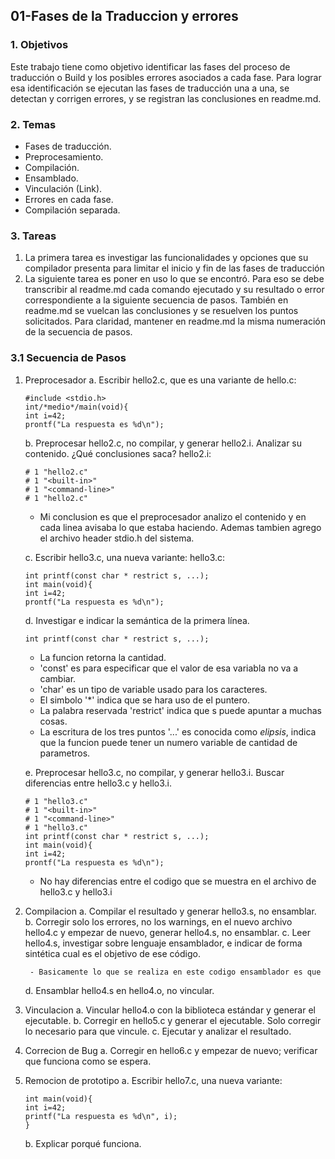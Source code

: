 ## 01-Fases de la Traduccion y errores

### 1. Objetivos
Este trabajo tiene como objetivo identificar las fases del proceso de traducción o
Build y los posibles errores asociados a cada fase.
Para lograr esa identificación se ejecutan las fases de traducción una a una, se
detectan y corrigen errores, y se registran las conclusiones en readme.md.
### 2. Temas
* Fases de traducción.
* Preprocesamiento.
* Compilación.
* Ensamblado.
* Vinculación (Link).
* Errores en cada fase.
* Compilación separada.
### 3. Tareas
1. La primera tarea es investigar las funcionalidades y opciones que su compilador presenta para limitar el inicio y fin de las fases de traducción
2. La siguiente tarea es poner en uso lo que se encontró. Para eso se debe transcribir al readme.md cada comando ejecutado y su resultado o error correspondiente a la siguiente secuencia de pasos. También en readme.md se vuelcan las conclusiones y se resuelven los puntos solicitados. Para claridad, mantener en readme.md la misma numeración de la secuencia de pasos.

### 3.1 Secuencia de Pasos
1. Preprocesador
    a. Escribir hello2.c, que es una variante de hello.c:
    ```
    #include <stdio.h>
    int/*medio*/main(void){
    int i=42;
    prontf("La respuesta es %d\n");
    ```
    b. Preprocesar hello2.c, no compilar, y generar hello2.i. Analizar su contenido. ¿Qué conclusiones saca?
    hello2.i:
    ```
    # 1 "hello2.c"
    # 1 "<built-in>"
    # 1 "<command-line>"
    # 1 "hello2.c"
    ```
    - Mi conclusion es que el preprocesador analizo el contenido y en cada linea avisaba lo que estaba haciendo. Ademas tambien agrego el archivo header stdio.h del sistema.

    c. Escribir hello3.c, una nueva variante:
    hello3.c:
    ```
    int printf(const char * restrict s, ...);
    int main(void){
    int i=42;
    prontf("La respuesta es %d\n");
    ```
    d. Investigar e indicar la semántica de la primera línea.
    ```
    int printf(const char * restrict s, ...);
    ```
    - La funcion retorna la cantidad.
    - 'const' es para especificar que el valor de esa variabla no va a cambiar.
    - 'char' es un tipo de variable usado para los caracteres.
    - El simbolo '*' indica que se hara uso de el puntero.
    - La palabra reservada 'restrict' indica que s puede apuntar a muchas cosas.
    - La escritura de los tres puntos '...' es conocida como *elipsis*, indica que la funcion puede tener un numero variable de cantidad de parametros.

    e. Preprocesar hello3.c, no compilar, y generar hello3.i. Buscar diferencias entre hello3.c y hello3.i.
    ```
    # 1 "hello3.c"
    # 1 "<built-in>"
    # 1 "<command-line>"
    # 1 "hello3.c"
    int printf(const char * restrict s, ...);
    int main(void){
    int i=42;
    prontf("La respuesta es %d\n");
    ```

    - No hay diferencias entre el codigo que se muestra en el archivo de hello3.c y hello3.i

2. Compilacion
    a. Compilar el resultado y generar hello3.s, no ensamblar.
    b. Corregir solo los errores, no los warnings, en el nuevo archivo hello4.c y empezar de nuevo, generar hello4.s, no ensamblar.
    c. Leer hello4.s, investigar sobre lenguaje ensamblador, e indicar de forma sintética cual es el objetivo de ese código.

        - Basicamente lo que se realiza en este codigo ensamblador es que 

    d. Ensamblar hello4.s en hello4.o, no vincular.

3. Vinculacion
    a. Vincular hello4.o con la biblioteca estándar y generar el ejecutable.
    b. Corregir en hello5.c y generar el ejecutable. Solo corregir lo necesario para que vincule.
    c. Ejecutar y analizar el resultado.

4. Correcion de Bug
    a. Corregir en hello6.c y empezar de nuevo; verificar que funciona como se espera.

5. Remocion de prototipo
    a. Escribir hello7.c, una nueva variante:
    ```
    int main(void){
    int i=42;
    printf("La respuesta es %d\n", i);
    }
    ```
    b. Explicar porqué funciona.

    